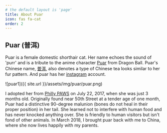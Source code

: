```yaml
---
# the default layout is 'page'
title: About Puar
icon: fas fa-cat
order: 2
---
```


## Puar (普洱)
Puar is a female domestic shorthair cat. Her name echoes the sound of 'purr' and is a tribute to the anime character [Puar](https://dragonball.fandom.com/wiki/Puar) from Dragon Ball. Puar's Chinese name, [普洱](https://en.wikipedia.org/wiki/Pu%27er_tea), also denotes a type of Chinese tea looks similar to her fur pattern. And puar has her [instagram](https://www.instagram.com/puar_my_cat/?hl=en) account.<br /> 

![puar1]({{ site.url }}/assets/img/puar/puar.png)

I adopted her from [Philly PAWS](https://phillypaws.org) on July 22, 2017, when she was just 3 months old. Originally found near 50th Street at a tender age of one month, Puar had a distinctive 90-degree malunion (bones do not heal in their proper position) in her tail. She learned not to interfere with human food and has never knocked anything over. She is friendly to human visitors but isn't fond of other animals. In March 2018, I brought puar back with me to China, where she now lives happily with my parents.<br /> 

